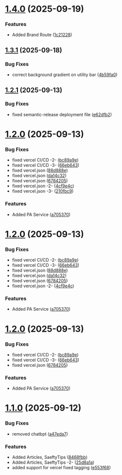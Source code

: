 # [1.4.0](https://github.com/omaraldawud/rushrash.com/compare/v1.3.1...v1.4.0) (2025-09-19)


### Features

* Added Brand Route ([1c21228](https://github.com/omaraldawud/rushrash.com/commit/1c21228cbcc14f81d4ba2201ad458d3c07c2be77))

## [1.3.1](https://github.com/omaraldawud/rushrash.com/compare/v1.3.0...v1.3.1) (2025-09-18)


### Bug Fixes

* correct background gradient on utility bar ([4b59fa0](https://github.com/omaraldawud/rushrash.com/commit/4b59fa0d23e26d58df1af4cba414f9dc99b7bf8b))

## [1.2.1](https://github.com/omaraldawud/rushrash.com/compare/v1.2.0...v1.2.1) (2025-09-13)


### Bug Fixes

* fixed semantic-release deployment file ([e62dfb2](https://github.com/omaraldawud/rushrash.com/commit/e62dfb2e2f214aedb6880d0133691790cc1b7a67))

# [1.2.0](https://github.com/omaraldawud/rushrash.com/compare/v1.1.0...v1.2.0) (2025-09-13)


### Bug Fixes

* fixed vercel CI/CD -2- ([bc89a9e](https://github.com/omaraldawud/rushrash.com/commit/bc89a9e96ebf3f9271d98b9739fc59141eec09ae))
* fixed vercel CI/CD -3- ([66eb643](https://github.com/omaraldawud/rushrash.com/commit/66eb6432c343f5f9532c352957dee2c55e837dfe))
* fixed vercel.json ([88d888e](https://github.com/omaraldawud/rushrash.com/commit/88d888e93318a9482b69d6098f9f7ce9d9c4677e))
* fixed vercel.json ([da14c32](https://github.com/omaraldawud/rushrash.com/commit/da14c32f94d950f10cf7cb266cc96bceb235925d))
* fixed vercel.json ([6784205](https://github.com/omaraldawud/rushrash.com/commit/6784205c24278a782f90ea2b4bd1327b3cb4ebd8))
* fixed vercel.json -2- ([4cf9e4c](https://github.com/omaraldawud/rushrash.com/commit/4cf9e4c9c36922456de046977ebde03874b273cb))
* fixed vercel.json -3- ([210fbc9](https://github.com/omaraldawud/rushrash.com/commit/210fbc9f795eb731a7a483567babffdd43716628))


### Features

* Added PA Service ([a705370](https://github.com/omaraldawud/rushrash.com/commit/a70537005d9d626c232cfafce1f3344124060190))

# [1.2.0](https://github.com/omaraldawud/rushrash.com/compare/v1.1.0...v1.2.0) (2025-09-13)


### Bug Fixes

* fixed vercel CI/CD -2- ([bc89a9e](https://github.com/omaraldawud/rushrash.com/commit/bc89a9e96ebf3f9271d98b9739fc59141eec09ae))
* fixed vercel CI/CD -3- ([66eb643](https://github.com/omaraldawud/rushrash.com/commit/66eb6432c343f5f9532c352957dee2c55e837dfe))
* fixed vercel.json ([88d888e](https://github.com/omaraldawud/rushrash.com/commit/88d888e93318a9482b69d6098f9f7ce9d9c4677e))
* fixed vercel.json ([da14c32](https://github.com/omaraldawud/rushrash.com/commit/da14c32f94d950f10cf7cb266cc96bceb235925d))
* fixed vercel.json ([6784205](https://github.com/omaraldawud/rushrash.com/commit/6784205c24278a782f90ea2b4bd1327b3cb4ebd8))
* fixed vercel.json -2- ([4cf9e4c](https://github.com/omaraldawud/rushrash.com/commit/4cf9e4c9c36922456de046977ebde03874b273cb))


### Features

* Added PA Service ([a705370](https://github.com/omaraldawud/rushrash.com/commit/a70537005d9d626c232cfafce1f3344124060190))

# [1.2.0](https://github.com/omaraldawud/rushrash.com/compare/v1.1.0...v1.2.0) (2025-09-13)


### Bug Fixes

* fixed vercel CI/CD -2- ([bc89a9e](https://github.com/omaraldawud/rushrash.com/commit/bc89a9e96ebf3f9271d98b9739fc59141eec09ae))
* fixed vercel CI/CD -3- ([66eb643](https://github.com/omaraldawud/rushrash.com/commit/66eb6432c343f5f9532c352957dee2c55e837dfe))
* fixed vercel.json ([6784205](https://github.com/omaraldawud/rushrash.com/commit/6784205c24278a782f90ea2b4bd1327b3cb4ebd8))


### Features

* Added PA Service ([a705370](https://github.com/omaraldawud/rushrash.com/commit/a70537005d9d626c232cfafce1f3344124060190))

# [1.1.0](https://github.com/omaraldawud/rushrash.com/compare/v1.0.0...v1.1.0) (2025-09-12)


### Bug Fixes

* removed chatbpt ([a47eda7](https://github.com/omaraldawud/rushrash.com/commit/a47eda724512901fca98c32ec0d08fb0ead088f5))


### Features

* Added Articles, SaeftyTips ([8468fbb](https://github.com/omaraldawud/rushrash.com/commit/8468fbb6815211338a473904b7a6eb725b2baee1))
* Added Articles, SaeftyTips -2- ([25d8a1a](https://github.com/omaraldawud/rushrash.com/commit/25d8a1a162ab315f7c7ffccfc6b63cafc8829ec3))
* added support for vercel fixed tagging ([e553f68](https://github.com/omaraldawud/rushrash.com/commit/e553f689afffe56d93356d84b87ab298366d7763))
